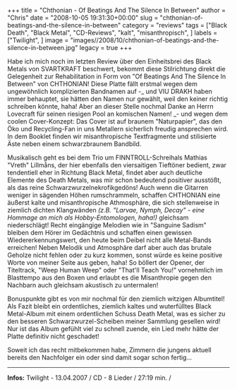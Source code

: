+++
title = "Chthonian - Of Beatings And The Silence In Between"
author = "Chris"
date = "2008-10-05 19:31:30+00:00"
slug = "chthonian-of-beatings-and-the-silence-in-between"
category = "reviews"
tags = ["Black Death", "Black Metal", "CD-Reviews", "kalt", "misanthropisch", ]
labels = ["Twilight", ]
image = "images//2008/10/chthonian-of-beatings-and-the-silence-in-between.jpg"
legacy = true
+++


Habe ich mich noch im letzten Review über den Einheitsbrei des Black Metals von SVARTKRAFT beschwert, bekommt diese Stilrichtung direkt die Gelegenheit zur Rehabilitation in Form von "Of Beatings And The Silence In Between" von CHTHONIAN!
Diese Platte  fällt erstmal wegen dem ungewöhnlich komplizierten Bandnamen auf -_ und VIU DRAKH haben immer behauptet, sie hätten den Namen nur gewählt, weil den keiner richtig schreiben könnte, haha! Aber an dieser Stelle nochmal Danke an Herrn Lovecraft für seinen riesigen Pool an komischen Namen! _- und wegen dem coolen Cover-Konzept: Das Cover ist auf braunem "Naturpapier", das den Öko und Recycling-Fan in uns Metallern sicherlich freudig ansprechen wird. In dem Booklet finden wir misanthropische Textfragmente und stilisierte Äste neben einem schwarzbraunem Bandbild.

Musikalisch geht es bei dem Trio um FINNTROLL-Schreihals Mathias "Vreth" Lillmåns, der hier ebenfalls den viersaitigen Tieftöner bedient, zwar tendentiell eher in Richtung Black Metal, findet aber auch deutliche Elemente des Death Metals, was mir schon bedeutend positiver ausstößt, als das reine Schwarzwurzelnekrofikgedöns! Auch wenn die Gitarren weniger in sägenden Höhen rumschrammeln, schaffen CHTHONIAN eine äußerst kalte und misanthropische Athmosphäre, die sich stellenweise in ziemlich dichten Klangwänden _(z.B. "Larvae, Nymph, Decay" - eine Hommage an mich als Hobby-Entomologen, haha!)_ gleichsam niederschlägt!
Recht eingängige Melodien wie in "Sanguine Sadism" bleiben dem Hörer im Gedächtnis und schaffen einen gewissen Wiedererkennungswert, den heute beim Deibel nicht alle Metal-Bands erreichen! Neben Melodik und Atmosphäre darf aber auch das brutale Geholze nicht fehlen oder zu kurz kommen, sonst würde es keine positive Worte von meiner Seite aus geben, haha! So böllert der Opener, der Titeltrack, "Weep Human Weep" oder "That'll Teach You!" vornehmlich im Blasttempo aus den Boxen und erlaubt es die Misanthropie gegen den Nachbarn auch gleichsam akustisch zu untermalen!

Bonuspunkte gibt es von mir nochmal für den ziemlich witzigen Albumtitel! Als Fazit bleibt ein ordentliches, ziemlich kaltes und wuterfülltes Black Metal-Album mit einem ordentlichen Schuss Death Metal, was es sicher zu den besseren Schwarzwurzel-Scheiben meiner Sammlung gesellen wird! Nur ist das Album gefühlt viel zu schnell zuende, ein Lied mehr hätte der Platte definitiv nicht geschadet!

Soweit ich das recht mitbekommen habe, Zimmern die jungens aktuell bereits den Nachfolger ein oder sind damit sogar schon fertig...



---
**Infos:**
Twilight - 13.04.2007 / 
CD - 8 Lieder / 27:19 min. / 
